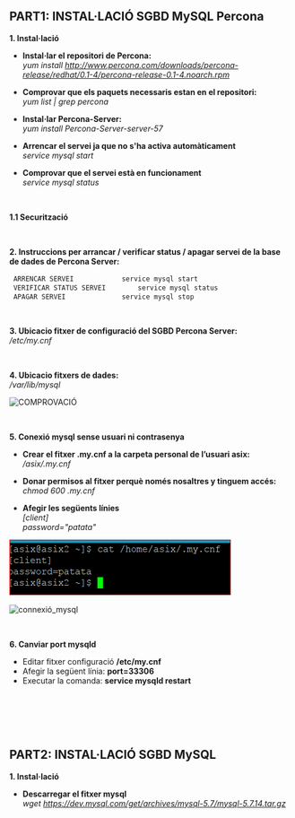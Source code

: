## PART1: INSTAL·LACIÓ SGBD MySQL Percona

**1. Instal·lació**  
* **Instal·lar el repositori de Percona:**  
*yum install http://www.percona.com/downloads/percona-release/redhat/0.1-4/percona-release-0.1-4.noarch.rpm*  
  
* **Comprovar que els paquets necessaris estan en el repositori:**  
*yum list | grep percona*

* **Instal·lar Percona-Server:**  
*yum install Percona-Server-server-57*  

* **Arrencar el servei ja que no s'ha activa automàticament**  
*service mysql start*  

* **Comprovar que el servei està en funcionament**  
*service mysql status*  

<br>


**1.1 Securització**  


<br>


**2. Instruccions per arrancar / verificar status / apagar servei de la base de dades de Percona Server:**
	
	 ARRENCAR SERVEI			service mysql start
	 VERIFICAR STATUS SERVEI		service mysql status
	 APAGAR SERVEI				service mysql stop  

<br>


**3. Ubicacio fitxer de configuració del SGBD Percona Server:**  
*/etc/my.cnf*  

<br>


**4. Ubicacio fitxers de dades:**  
*/var/lib/mysql*  

![COMPROVACIÓ](https://github.com/ivanenriquez/BD-M02-M010/blob/master/MP10-UF2/A1/imatges/ubicació_per_defecte_fitxers_de_dades.PNG)

<br>


**5. Conexió mysql sense usuari ni contrasenya**
* **Crear el fitxer .my.cnf a la carpeta personal de l’usuari asix:**  
*/asix/.my.cnf*

* **Donar permisos al fitxer perquè només nosaltres y tinguem accés:**  
*chmod 600 .my.cnf*

* **Afegir les següents línies**  
*[client]  
password="patata"*  

![my.cnf](https://github.com/ivanenriquez/BD-M02-M010/blob/master/MP10-UF2/A1/imatges/my.cnf.PNG)

![connexió_mysql](https://github.com/ivanenriquez/BD-M02-M010/blob/master/MP10-UF2/A1/imatges/connexió_mysql_sense_usuari_ni_contrasenya.PNG)

<br>


**6. Canviar port mysqld**
* Editar fitxer configuració **/etc/my.cnf**
* Afegir la següent línia: **port=33306**
* Executar la comanda: **service mysqld restart**  

<br>
<br>
<br>
<br>


## PART2: INSTAL·LACIÓ SGBD MySQL 
**1. Instal·lació**  
* **Descarregar el fitxer mysql**  
*wget https://dev.mysql.com/get/archives/mysql-5.7/mysql-5.7.14.tar.gz*

